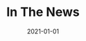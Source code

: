 ---
title: In The News
description: Brief description of this section
cover: news.jpg
date: 2021-01-01
---